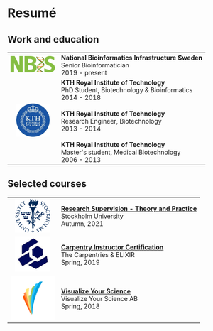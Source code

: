 # Resumé

<style>
    table, tr, th, td{
        background-color: rgba(0, 0, 0, 0.0) !important;
    }
</style>

## Work and education

<table>
    <tr>
        <td>
            <img src="/assets/img/logo-nbis.svg" alt="NBIS" style="width:100px;"/>
        </td>
        <td>
            <b> National Bioinformatics Infrastructure Sweden </b> <br>
            Senior Bioinformatician <br>
            2019 - present
        </td>
    </tr>
    <tr>
        <td>
        </td>
        <td>
            <b> KTH Royal Institute of Technology </b> <br>
            PhD Student, Biotechnology & Bioinformatics <br>
            2014 - 2018
        </td>
    </tr>
    <tr>
        <td>
            <center>
                <img src="/assets/img/logo-kth.jpg" alt="KTH" style="width:75px;"/>
            </center>
        </td>
        <td>
            <b> KTH Royal Institute of Technology </b> <br>
            Research Engineer, Biotechnology <br>
            2013 - 2014
        </td>
    </tr>
    <tr>
        <td>
        </td>
        <td>
            <b> KTH Royal Institute of Technology </b> <br>
            Master's student, Medical Biotechnology <br>
            2006 - 2013
        </td>
    </tr>
</table>

## Selected courses

<table>
    <tr>
        <td>
            <center>
                <img src="/assets/img/logo-su.png" alt="Stockholm University" style="width:80px;"/>
            </center>
        </td>
        <td>
            <a href="https://www.su.se/ceul/utbildning/kurser/forskarhandledning/research-supervision-theory-and-practice-ht21-1.548510" target="blank">
                <b> Research Supervision - Theory and Practice </b> </a> <br>
            Stockholm University <br>
            Autumn, 2021
        </td>
    </tr>
    <tr>
        <td>
            <center>
                <img src="/assets/img/logo-tc.jpg" alt="The Carpentries" style="width:80px;"/>
            </center>
        </td>
        <td>
            <a href="https://malvikasharan.github.io/2019-04-03-ttt-stockholm/" target="blank">
                <b> Carpentry Instructor Certification </b> </a> <br>
            The Carpentries & ELIXIR <br>
            Spring, 2019
        </td>
    </tr>
    <tr>
        <td>
            <center>
                <img src="/assets/img/logo-vys.png" alt="Visualize Your Science" style="width:100px;"/>
            </center>
        </td>
        <td>
            <a href="https://www.visualizeyourscience.com/pages/vys-course" target="blank">
                <b> Visualize Your Science</b> </a> <br>
            Visualize Your Science AB <br>
            Spring, 2018
        </td>
    </tr>
</table>
